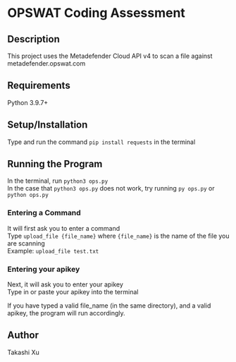 # OPSWAT Coding Assessment

## Description
This project uses the Metadefender Cloud API v4 to scan a file against metadefender.opswat.com


## Requirements
Python 3.9.7+

## Setup/Installation
Type and run the command ```pip install requests``` in the terminal

## Running the Program
In the terminal, run ```python3 ops.py```\
In the case that ```python3 ops.py``` does not work, try running ```py ops.py``` or ```python ops.py```
### Entering a Command
It will first ask you to enter a command\
Type ```upload_file {file_name}``` where ```{file_name}``` is the name of the file you are scanning\
Example: ```upload_file test.txt```

### Entering your apikey
Next, it will ask you to enter your apikey\
Type in or paste your apikey into the terminal

If you have typed a valid file_name (in the same directory), and a valid apikey, the program will run accordingly.

## Author
Takashi Xu
